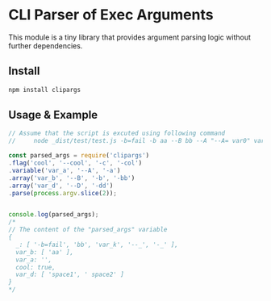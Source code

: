 # CLI Parser of Exec Arguments #
This module is a tiny library that provides argument parsing logic without further dependencies.

## Install ##
```bash
npm install clipargs
```

## Usage & Example ##
```javascript
// Assume that the script is excuted using following command
//     node _dist/test/test.js -b=fail -b aa --B bb --A "--A= var0" var_k -a var1 --A=  --_ -_ -c -col -dd " space1" --D=" space2"

const parsed_args = require('clipargs')
.flag('cool', '--cool', '-c', '-col')
.variable('var_a', '--A', '-a')
.array('var_b', '--B', '-b', '-bb')
.array('var_d', '--D', '-dd')
.parse(process.argv.slice(2));


console.log(parsed_args);
/*
// The content of the "parsed_args" variable
{
  _: [ '-b=fail', 'bb', 'var_k', '--_', '-_' ],
  var_b: [ 'aa' ],
  var_a: '',
  cool: true,
  var_d: [ 'space1', ' space2' ]
}
*/

```